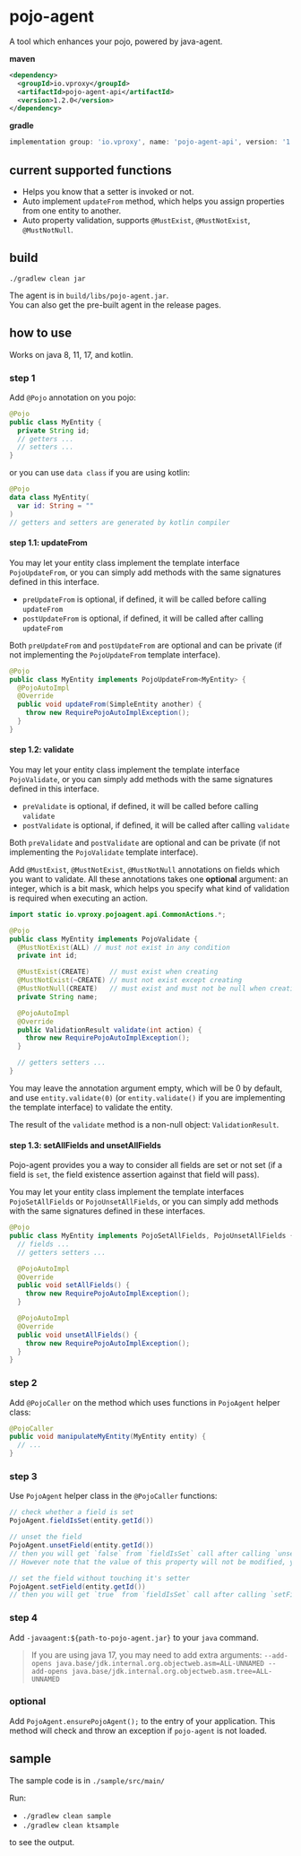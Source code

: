 # pojo-agent

A tool which enhances your pojo, powered by java-agent.

**maven**

```xml
<dependency>
  <groupId>io.vproxy</groupId>
  <artifactId>pojo-agent-api</artifactId>
  <version>1.2.0</version>
</dependency>
```

**gradle**

```groovy
implementation group: 'io.vproxy', name: 'pojo-agent-api', version: '1.2.0'
```

## current supported functions

* Helps you know that a setter is invoked or not.
* Auto implement `updateFrom` method, which helps you assign properties from one entity to another.
* Auto property validation, supports `@MustExist`, `@MustNotExist`, `@MustNotNull`.

## build

```
./gradlew clean jar
```

The agent is in `build/libs/pojo-agent.jar`.  
You can also get the pre-built agent in the release pages.

## how to use

Works on java 8, 11, 17, and kotlin.

### step 1

Add `@Pojo` annotation on you pojo:

```java
@Pojo
public class MyEntity {
  private String id;
  // getters ...
  // setters ...
}
```

or you can use `data class` if you are using kotlin:

```kotlin
@Pojo
data class MyEntity(
  var id: String = ""
)
// getters and setters are generated by kotlin compiler
```

#### step 1.1: updateFrom

You may let your entity class implement the template interface `PojoUpdateFrom`, or you can simply add methods with the same signatures defined in this interface.

* `preUpdateFrom` is optional, if defined, it will be called before calling `updateFrom`
* `postUpdateFrom` is optional, if defined, it will be called after calling `updateFrom`

Both `preUpdateFrom` and `postUpdateFrom` are optional and can be private (if not implementing the `PojoUpdateFrom` template interface).

```java
@Pojo
public class MyEntity implements PojoUpdateFrom<MyEntity> {
  @PojoAutoImpl
  @Override
  public void updateFrom(SimpleEntity another) {
    throw new RequirePojoAutoImplException();
  }
}
```

#### step 1.2: validate

You may let your entity class implement the template interface `PojoValidate`, or you can simply add methods with the same signatures defined in this interface.

* `preValidate` is optional, if defined, it will be called before calling `validate`
* `postValidate` is optional, if defined, it will be called after calling `validate`

Both `preValidate` and `postValidate` are optional and can be private (if not implementing the `PojoValidate` template interface).

Add `@MustExist`, `@MustNotExist`, `@MustNotNull` annotations on fields which you want to validate. All these annotations takes one **optional** argument: an integer, which is a bit mask, which helps you specify what kind of validation is required when executing an action.

```java
import static io.vproxy.pojoagent.api.CommonActions.*;

@Pojo
public class MyEntity implements PojoValidate {
  @MustNotExist(ALL) // must not exist in any condition
  private int id;

  @MustExist(CREATE)     // must exist when creating
  @MustNotExist(~CREATE) // must not exist except creating
  @MustNotNull(CREATE)   // must exist and must not be null when creating
  private String name;

  @PojoAutoImpl
  @Override
  public ValidationResult validate(int action) {
    throw new RequirePojoAutoImplException();
  }

  // getters setters ...
}
```

You may leave the annotation argument empty, which will be 0 by default, and use `entity.validate(0)` (or `entity.validate()` if you are implementing the template interface) to validate the entity.

The result of the `validate` method is a non-null object: `ValidationResult`.

#### step 1.3: setAllFields and unsetAllFields

Pojo-agent provides you a way to consider all fields are set or not set (if a field is `set`, the field existence assertion against that field will pass).

You may let your entity class implement the template interfaces `PojoSetAllFields` or `PojoUnsetAllFields`, or you can simply add methods with the same signatures defined in these interfaces.

```java
@Pojo
public class MyEntity implements PojoSetAllFields, PojoUnsetAllFields {
  // fields ...
  // getters setters ...

  @PojoAutoImpl
  @Override
  public void setAllFields() {
    throw new RequirePojoAutoImplException();
  }

  @PojoAutoImpl
  @Override
  public void unsetAllFields() {
    throw new RequirePojoAutoImplException();
  }
}
```

### step 2

Add `@PojoCaller` on the method which uses functions in `PojoAgent` helper class:

```java
@PojoCaller
public void manipulateMyEntity(MyEntity entity) {
  // ...
}
```

### step 3

Use `PojoAgent` helper class in the `@PojoCaller` functions:

```java
// check whether a field is set
PojoAgent.fieldIsSet(entity.getId())

// unset the field
PojoAgent.unsetField(entity.getId())
// then you will get `false` from `fieldIsSet` call after calling `unsetField`
// However note that the value of this property will not be modified, you can still get correct result from `getId()`

// set the field without touching it's setter
PojoAgent.setField(entity.getId())
// then you will get `true` from `fieldIsSet` call after calling `setField`
```

### step 4

Add `-javaagent:${path-to-pojo-agent.jar}` to your `java` command.

> If you are using java 17, you may need to add extra arguments: `--add-opens java.base/jdk.internal.org.objectweb.asm=ALL-UNNAMED --add-opens java.base/jdk.internal.org.objectweb.asm.tree=ALL-UNNAMED`

### optional

Add `PojoAgent.ensurePojoAgent();` to the entry of your application. This method will check and throw an exception if `pojo-agent` is not loaded.

## sample

The sample code is in `./sample/src/main/`

Run:

* `./gradlew clean sample`
* `./gradlew clean ktsample`

to see the output.

